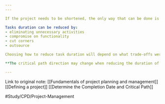 ```yaml
---
---

If the project needs to be shortened, the only way that can be done is by reducing the time for one or more tasks on the critical path. 

Tasks duration can be reduced by:
- eliminating unnecessary activities
- compromise on functionality
- cut corners
- outsource

Choosing how to reduce task duration will depend on what trade-offs were agreed between scope, time and budget in the project objectives.

**The critical path direction may change when reducing the duration of a task.**

---
```

Link to original note:
[[Fundamentals of project planning and management]]
[[Defining a project]]
[[Determine the Completion Date and Critical Path]]


#Study/CPD/Project-Management 